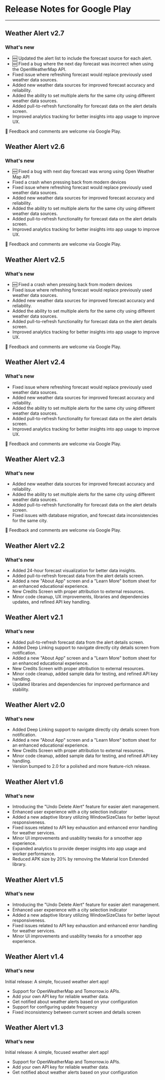 # Release Notes for Google Play

---

## Weather Alert v2.7

### What's new
* 🆕 Updated the alert list to include the forecast source for each alert.
* 🆕 Fixed a bug where the next day forecast was incorrect when using the OpenWeatherMap API.
* Fixed issue where refreshing forecast would replace previously used weather data sources.
* Added new weather data sources for improved forecast accuracy and reliability.
* Added the ability to set multiple alerts for the same city using different weather data sources.
* Added pull-to-refresh functionality for forecast data on the alert details screen.
* Improved analytics tracking for better insights into app usage to improve UX.

💬 Feedback and comments are welcome via Google Play.

## Weather Alert v2.6

### What's new
* 🆕 Fixed a bug with next day forecast was wrong using Open Weather Map API
* Fixed a crash when pressing back from modern devices
* Fixed issue where refreshing forecast would replace previously used weather data sources.
* Added new weather data sources for improved forecast accuracy and reliability.
* Added the ability to set multiple alerts for the same city using different weather data sources.
* Added pull-to-refresh functionality for forecast data on the alert details screen.
* Improved analytics tracking for better insights into app usage to improve UX.

💬 Feedback and comments are welcome via Google Play.

## Weather Alert v2.5

### What's new
* 🆕 Fixed a crash when pressing back from modern devices
* Fixed issue where refreshing forecast would replace previously used weather data sources.
* Added new weather data sources for improved forecast accuracy and reliability.
* Added the ability to set multiple alerts for the same city using different weather data sources.
* Added pull-to-refresh functionality for forecast data on the alert details screen.
* Improved analytics tracking for better insights into app usage to improve UX.

💬 Feedback and comments are welcome via Google Play.


## Weather Alert v2.4   

### What's new
* Fixed issue where refreshing forecast would replace previously used weather data sources.
* Added new weather data sources for improved forecast accuracy and reliability.
* Added the ability to set multiple alerts for the same city using different weather data sources.
* Added pull-to-refresh functionality for forecast data on the alert details screen.
* Improved analytics tracking for better insights into app usage to improve UX.

💬 Feedback and comments are welcome via Google Play.

## Weather Alert v2.3   

### What's new
* Added new weather data sources for improved forecast accuracy and reliability.
* Added the ability to set multiple alerts for the same city using different weather data sources.
* Added pull-to-refresh functionality for forecast data on the alert details screen.
* Fixed issues with database migration, and forecast data inconsistencies for the same city.

💬 Feedback and comments are welcome via Google Play.

## Weather Alert v2.2

### What's new
* Added 24-hour forecast visualization for better data insights.
* Added pull-to-refresh forecast data from the alert details screen.
* Added a new "About App" screen and a "Learn More" bottom sheet for an enhanced educational experience.
* New Credits Screen with proper attribution to external resources.
* Minor code cleanup, UX improvements, libraries and dependencies updates, and refined API key handling.

## Weather Alert v2.1

### What's new
* Added pull-to-refresh forecast data from the alert details screen.
* Added Deep Linking support to navigate directly city details screen from notification.
* Added a new "About App" screen and a "Learn More" bottom sheet for an enhanced educational experience.
* New Credits Screen with proper attribution to external resources.
* Minor code cleanup, added sample data for testing, and refined API key handling.
* Updated libraries and dependencies for improved performance and stability.

## Weather Alert v2.0

### What's new
* Added Deep Linking support to navigate directly city details screen from notification.
* Added a new "About App" screen and a "Learn More" bottom sheet for an enhanced educational experience.
* New Credits Screen with proper attribution to external resources.
* Minor code cleanup, added sample data for testing, and refined API key handling.
* Version bumped to 2.0 for a polished and more feature-rich release.

## Weather Alert v1.6

### What's new
* Introducing the "Undo Delete Alert" feature for easier alert management.
* Enhanced user experience with a city selection indicator
* Added a new adaptive library utilizing WindowSizeClass for better layout responsiveness.
* Fixed issues related to API key exhaustion and enhanced error handling for weather services.
* Minor UI improvements and usability tweaks for a smoother app experience.
* Expanded analytics to provide deeper insights into app usage and worker performance.
* Reduced APK size by 20% by removing the Material Icon Extended library.


## Weather Alert v1.5

### What's new
* Introducing the "Undo Delete Alert" feature for easier alert management.
* Enhanced user experience with a city selection indicator
* Added a new adaptive library utilizing WindowSizeClass for better layout responsiveness.
* Fixed issues related to API key exhaustion and enhanced error handling for weather services.
* Minor UI improvements and usability tweaks for a smoother app experience.

## Weather Alert v1.4

### What's new
Initial release: A simple, focused weather alert app!

* Support for OpenWeatherMap and Tomorrow.io APIs.
* Add your own API key for reliable weather data.
* Get notified about weather alerts based on your configuration
* Support for configuring update frequency
* Fixed inconsistency between current screen and details screen


## Weather Alert v1.3

### What's new
Initial release: A simple, focused weather alert app!

* Support for OpenWeatherMap and Tomorrow.io APIs.
* Add your own API key for reliable weather data.
* Get notified about weather alerts based on your configuration
